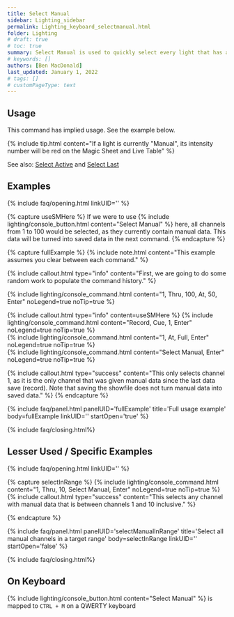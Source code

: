 ```yaml
---
title: Select Manual
sidebar: Lighting_sidebar
permalink: Lighting_keyboard_selectmanual.html
folder: Lighting
# draft: true
# toc: true
summary: Select Manual is used to quickly select every light that has a manually set (ie, not recorded) value
# keywords: []
authors: [Ben MacDonald]
last_updated: January 1, 2022
# tags: []
# customPageType: text
---
```


## Usage
This command has implied usage. See the example below.

{% include tip.html content="If a light is currently \"Manual\", its intensity number will be red on the Magic Sheet and Live Table" %}


See also: [Select Active](./Lighting_keyboard_selectactive) and [Select Last](./Lighting_keyboard_selectlast)

## Examples
<!-- Leave the linkID blank if you want to be able to open multiple sections at once.
Otherwise, only one panel can be open at a time per linkUID.
panelUID must be unique to all other faq panels on this page -->

{% include faq/opening.html linkUID='' %}

{% capture useSMHere %}
If we were to use {% include lighting/console_button.html content="Select Manual" %} here, all channels from 1 to 100 would be selected, as they currently contain manual data. This data will be turned into saved data in the next command.
{% endcapture %}

{% capture fullExample %}
{% include note.html content="This example assumes you clear between each command." %}

{% include callout.html type="info" content="First, we are going to do some random work to populate the command history." %}

{% include lighting/console_command.html content="1, Thru, 100, At, 50, Enter" noLegend=true noTip=true %}

{% include callout.html type="info" content=useSMHere %}
{% include lighting/console_command.html content="Record, Cue, 1, Enter" noLegend=true noTip=true %}
<br>
{% include lighting/console_command.html content="1, At, Full, Enter" noLegend=true noTip=true %}
<br>
{% include lighting/console_command.html content="Select Manual, Enter" noLegend=true noTip=true %}

{% include callout.html type="success" content="This only selects channel 1, as it is the only channel that was given manual data since the last data save (record). Note that saving the showfile does not turn manual data into saved data." %}
{% endcapture %}

{% include faq/panel.html panelUID='fullExample' title='Full usage example' body=fullExample linkUID='' startOpen='true' %}

{% include faq/closing.html%}


## Lesser Used / Specific Examples

<!-- Leave the linkID blank if you want to be able to open multiple sections at once.
Otherwise, only one panel can be open at a time per linkUID.
panelUID must be unique to all other faq panels on this page -->

{% include faq/opening.html linkUID='' %}

{% capture selectInRange %}
{% include lighting/console_command.html content="1, Thru, 10, Select Manual, Enter" noLegend=true noTip=true %}
{% include callout.html type="success" content="This selects any channel with manual data that is between channels 1 and 10 inclusive." %}

{% endcapture %}


{% include faq/panel.html panelUID='selectManualInRange' title='Select all manual channels in a target range' body=selectInRange linkUID='' startOpen='false' %}

{% include faq/closing.html%}

## On Keyboard
{% include lighting/console_button.html content="Select Manual" %} is mapped to `CTRL + M` on a QWERTY keyboard